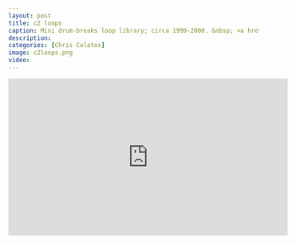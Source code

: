 ```yaml
---
layout: post
title: c2 loops
caption: Mini drum-breaks loop library; circa 1999-2000. &nbsp; <a href="https://github.com/ccolatos/ccolatos.github.io/raw/master/c2%20Loops.zip"> CLICK <font color="red">HERE</font> TO DOWNLOAD 20 LOOPS</a> 
description: 
categories: [Chris Colatos]
image: c2loops.png
video:
---
```

<iframe width="560" height="315" src="https://www.youtube.com/embed/TKlaLX6TY88?si=3zz1_BK9mlkrkWnw" title="YouTube video player" frameborder="0" allow="accelerometer; autoplay; clipboard-write; encrypted-media; gyroscope; picture-in-picture; web-share" allowfullscreen></iframe>

